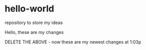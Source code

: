 # hello-world
repository to store my ideas


Hello, these are my changes


DELETE THE ABOVE - now these are my newest changes at 1:03p
